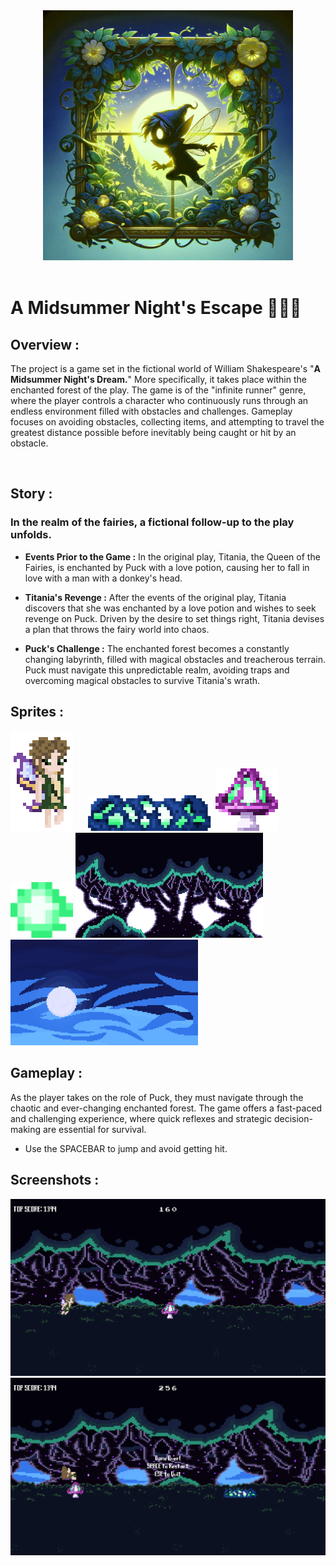 <!-- ![A_Midsummer_Night_Escape_Logo](src/images/references/A-Midsummer-Night_s-Escape_Colored.jpg) -->
<div style="text-align: center;">
    <img src="src/images/references/A-Midsummer-Night_s-Escape_Colored.jpg" alt="A_Midsummer_Night_Escape_Logo" width="400">
</div>

<br>

# A Midsummer Night's Escape 🌙🧚‍♂️


## Overview :
The project is a game set in the fictional world of William Shakespeare's "**A Midsummer Night's Dream.**" More specifically, it takes place within the enchanted forest of the play. The game is of the "infinite runner" genre, where the player controls a character who continuously runs through an endless environment filled with obstacles and challenges. Gameplay focuses on avoiding obstacles, collecting items, and attempting to travel the greatest distance possible before inevitably being caught or hit by an obstacle.

<br>

## Story :
### In the realm of the fairies, a fictional follow-up to the play unfolds. 


- **Events Prior to the Game :** In the original play, Titania, the Queen of the Fairies, is enchanted by Puck with a love potion, causing her to fall in love with a man with a donkey's head. 

- **Titania's Revenge :** After the events of the original play, Titania discovers that she was enchanted by a love potion and wishes to seek revenge on Puck. Driven by the desire to set things right, Titania devises a plan that throws the fairy world into chaos. 

- **Puck's Challenge :** The enchanted forest becomes a constantly changing labyrinth, filled with magical obstacles and treacherous terrain. Puck must navigate this unpredictable realm, avoiding traps and overcoming magical obstacles to survive Titania's wrath.

## Sprites :
<div> 
    <img src="src/images/sprites/puckbase.png" alt="Puck" width="100" style="margin-right: 20px;">
    <img src="src/images/screenshots/roseirasheet-readme.png" alt="Puck" width="200">
    <img src="src/images/screenshots/cogumelosheet-readme.png" alt="Puck" width="100">
    <img src="src/images/screenshots/fireballsheet-readme.png" alt="Puck" width="100">
    <img src="src/images/screenshots/arvore0-readme.png" alt="Puck" width="300">
    <img src="src/images/screenshots/ceulua-readme.png" alt="Puck" width="300">

<div>


## Gameplay :
As the player takes on the role of Puck, they must navigate through the chaotic and ever-changing enchanted forest. The game offers a fast-paced and challenging experience, where quick reflexes and strategic decision-making are essential for survival.
- Use the SPACEBAR to jump and avoid getting hit.

## Screenshots : 
<img src="src/images/screenshots/Screenshot-Gameplay.png" alt="Screenshot 01" width="800">
<img src="src/images/screenshots/Screenshot-GameOverScreen.png" alt="Screenshot 02" width="800">
